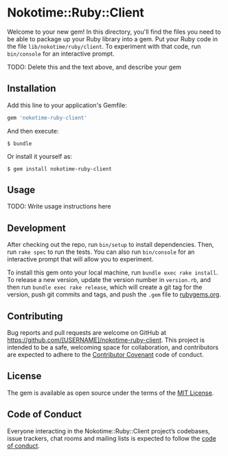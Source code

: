 # Nokotime::Ruby::Client

Welcome to your new gem! In this directory, you'll find the files you need to be able to package up your Ruby library into a gem. Put your Ruby code in the file `lib/nokotime/ruby/client`. To experiment with that code, run `bin/console` for an interactive prompt.

TODO: Delete this and the text above, and describe your gem

## Installation

Add this line to your application's Gemfile:

```ruby
gem 'nokotime-ruby-client'
```

And then execute:

    $ bundle

Or install it yourself as:

    $ gem install nokotime-ruby-client

## Usage

TODO: Write usage instructions here

## Development

After checking out the repo, run `bin/setup` to install dependencies. Then, run `rake spec` to run the tests. You can also run `bin/console` for an interactive prompt that will allow you to experiment.

To install this gem onto your local machine, run `bundle exec rake install`. To release a new version, update the version number in `version.rb`, and then run `bundle exec rake release`, which will create a git tag for the version, push git commits and tags, and push the `.gem` file to [rubygems.org](https://rubygems.org).

## Contributing

Bug reports and pull requests are welcome on GitHub at https://github.com/[USERNAME]/nokotime-ruby-client. This project is intended to be a safe, welcoming space for collaboration, and contributors are expected to adhere to the [Contributor Covenant](http://contributor-covenant.org) code of conduct.

## License

The gem is available as open source under the terms of the [MIT License](https://opensource.org/licenses/MIT).

## Code of Conduct

Everyone interacting in the Nokotime::Ruby::Client project’s codebases, issue trackers, chat rooms and mailing lists is expected to follow the [code of conduct](https://github.com/[USERNAME]/nokotime-ruby-client/blob/master/CODE_OF_CONDUCT.md).
